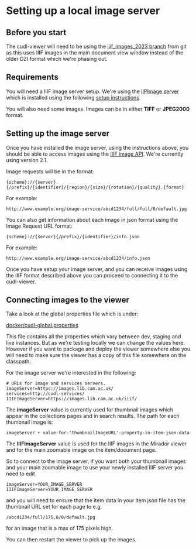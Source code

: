# Setting up a local image server

## Before you start

The cudl-viewer will need to be using the [iiif_images_2023 branch](https://github.com/cambridge-collection/cudl-viewer/tree/iiif_images_2023) from git
as this uses IIIF images in the main document view window instead of the older DZI format
which we're phasing out.

## Requirements

You will need a IIIF image server setup. We're using the [IIPImage server](https://iipimage.sourceforge.io/) which is installed using the 
following [setup instructions](https://iipimage.sourceforge.io/documentation/getting-started).

You will also need some images. Images can be in either **TIFF** or **JPEG2000** format.

## Setting up the image server

Once you have installed the image server, using the instructions above, you should be able to access images using the
[IIIF image API](https://iiif.io/api/image/2.1/).  We're currently using version 2.1.

Image requests will be in the format: 

    {scheme}://{server}{/prefix}/{identifier}/{region}/{size}/{rotation}/{quality}.{format}

For example: 

    http://www.example.org/image-service/abcd1234/full/full/0/default.jpg

You can also get information about each image in json format using the Image Request URL format:

    {scheme}://{server}{/prefix}/{identifier}/info.json

For example:

    http://www.example.org/image-service/abcd1234/info.json

Once you have setup your image server, and you can receive images using the
IIIF format described above you can proceed to connecting it to the cudl-viewer.

## Connecting images to the viewer

Take a look at the global properties file which is under:
    
[docker/cudl-global.properties](https://github.com/cambridge-collection/cudl-viewer/blob/iiif_images_2023/docker/cudl-global.properties)

This file contains all the properties which vary between dev, staging and live instances. But as 
we're testing locally we can change the values here.  However if you want to package and deploy the viewer
somewhere else you will need to make sure the viewer has a copy of this file somewhere on the classpath.

For the image server we're interested in the following:

    # URLs for image and services servers.
    imageServer=https://images.lib.cam.ac.uk/
    services=http://cudl-services/
    IIIFImageServer=https://images.lib.cam.ac.uk/iiif/

The **imageServer** value is currently used for thumbnail images which appear in the collections
pages and in search results.  The path for each thumbnail image is:

    imageServer + value-for-'thumbnailImageURL'-property-in-item-json-data

The **IIIFImageServer** value is used for the IIIF images in the Mirador viewer and for the main 
zoomable image on the item/document page. 

So to connect to the image server, if you want both your thumbnail images and your main zoomable image to 
use your newly installed IIIF server you need to edit 

    imageServer=YOUR_IMAGE_SERVER
    IIIFImageServer=YOUR_IMAGE_SERVER

and you will need to ensure that the item data in your item json file has the thumbnail URL set for each page to e.g. 

    /abcd1234/full/175,0/0/default.jpg

for an image that is a max of 175 pixels high.

You can then restart the viewer to pick up the images. 